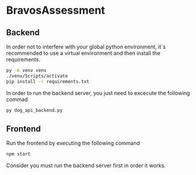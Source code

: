 # BravosAssessment

## Backend

In order not to interfere with your global python environment, it´s recommended to use a virtual environment and then install the requirements.

``` bash
py -m venv venv
./venv/Scripts/activate
pip install -r requirements.txt
```

In order to run the backend server, you just need to excecute the following commad

```bash
py dog_api_backend.py
```

## Frontend

Run the frontend by executing the following command
```bash
npm start
```

Consider you must run the backend server first in order it works.